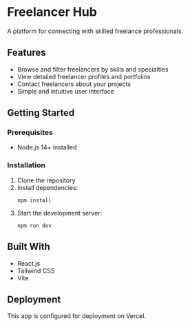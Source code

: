 # Freelancer Hub

A platform for connecting with skilled freelance professionals.

## Features

- Browse and filter freelancers by skills and specialties
- View detailed freelancer profiles and portfolios
- Contact freelancers about your projects
- Simple and intuitive user interface

## Getting Started

### Prerequisites

- Node.js 14+ installed

### Installation

1. Clone the repository
2. Install dependencies:
   ```
   npm install
   ```
3. Start the development server:
   ```
   npm run dev
   ```

## Built With

- React.js
- Tailwind CSS
- Vite

## Deployment

This app is configured for deployment on Vercel.